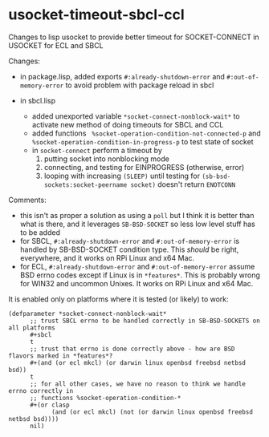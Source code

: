 # usocket-timeout-sbcl-ccl
Changes to lisp usocket to provide better timeout for SOCKET-CONNECT in USOCKET for ECL and SBCL

Changes:

   * in package.lisp, added   exports `#:already-shutdown-error` and `#:out-of-memory-error` to avoid problem with package reload in sbcl
   
   * in sbcl.lisp 
   
     * added unexported variable `*socket-connect-nonblock-wait*` to activate new method of doing timeouts for SBCL and CCL
     * added functions ` %socket-operation-condition-not-connected-p` and `%socket-operation-condition-in-progress-p` to test state of socket
     * in `socket-connect` perform a timeout by 
       1. putting socket into nonblocking mode
       2. connecting, and testing for EINPROGRESS (otherwise, error)
       3. looping with increasing `(SLEEP)` until testing for `(sb-bsd-sockets:socket-peername socket)` doesn't return `ENOTCONN`
       
       
Comments:

  * this isn't as proper a solution as using a `poll` but I think it is better than what is there, and it leverages `SB-BSD-SOCKET` so less low level stuff has to be added
  * for SBCL, `#:already-shutdown-error` and `#:out-of-memory-error` is handled by SB-BSD-SOCKET condition type.  This *should* be right, everywhere, and it works on RPi Linux and x64 Mac.
  * for ECL, `#:already-shutdown-error` and `#:out-of-memory-error` assume BSD errno codes except if Linux is in `*features*`.    This is probably wrong for WIN32 and uncommon Unixes.  It works on RPi Linux and x64 Mac.
  
  
  It is enabled only on platforms where it is tested (or likely) to work:
  
  ```
  (defparameter *socket-connect-nonblock-wait*
        ;; trust SBCL errno to be handled correctly in SB-BSD-SOCKETS on all platforms
        #+sbcl
        t
        ;; trust that errno is done correctly above - how are BSD flavors marked in *features*?
        #+(and (or ecl mkcl) (or darwin linux openbsd freebsd netbsd bsd))
        t
        ;; for all other cases, we have no reason to think we handle errno correctly in
        ;; functions %socket-operation-condition-*
        #+(or clasp
      	      (and (or ecl mkcl) (not (or darwin linux openbsd freebsd netbsd bsd))))
        nil)
  
  ```
